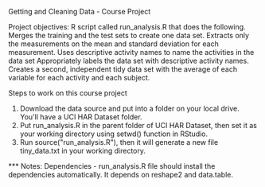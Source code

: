 Getting and Cleaning Data - Course Project

Project objectives: R script called run_analysis.R that does the following.
    Merges the training and the test sets to create one data set.
    Extracts only the measurements on the mean and standard deviation for each measurement.
    Uses descriptive activity names to name the activities in the data set
    Appropriately labels the data set with descriptive activity names.
    Creates a second, independent tidy data set with the average of each variable for each activity and each subject.

Steps to work on this course project
1. Download the data source and put into a folder on your local drive. You'll have a UCI HAR Dataset folder.
2. Put run_analysis.R in the parent folder of UCI HAR Dataset, then set it as your working directory using setwd() function in RStudio.
3. Run source("run_analysis.R"), then it will generate a new file tiny_data.txt in your working directory.

*** Notes: Dependencies - run_analysis.R file should install the dependencies automatically. It depends on reshape2 and data.table.
